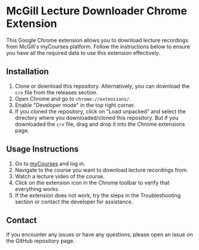 # McGill Lecture Downloader Chrome Extension

This Google Chrome extension allows you to download lecture recordings from McGill's myCourses platform. Follow the instructions below to ensure you have all the required data to use this extension effectively.

## Installation

1. Clone or download this repository. Alternatively, you can download the `crx` file from the releases section.
2. Open Chrome and go to `chrome://extensions/`.
3. Enable "Developer mode" in the top right corner.
4. If you cloned the repository, click on "Load unpacked" and select the directory where you downloaded/cloned this repository. But if you downloaded the `crx` file, drag and drop it into the Chrome extensions page.

## Usage Instructions

1. Go to [myCourses](https://mycourses2.mcgill.ca/d2l/home) and log in.
2. Navigate to the course you want to download lecture recordings from.
3. Watch a lecture video of the course.
4. Click on the extension icon in the Chrome toolbar to verify that everything works.
5. If the extension does not work, try the steps in the Troubleshooting section or contact the developer for assistance.


## Contact
If you encounter any issues or have any questions, please open an issue on the GitHub repository page.
